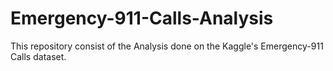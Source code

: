 # Emergency-911-Calls-Analysis
This repository consist of the Analysis done on the Kaggle's Emergency-911 Calls dataset. 

